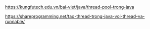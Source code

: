 https://kungfutech.edu.vn/bai-viet/java/thread-pool-trong-java

https://shareprogramming.net/tao-thread-trong-java-voi-thread-va-runnable/

